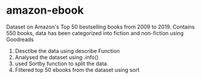 # amazon-ebook
Dataset on Amazon's Top 50 bestselling books from 2009 to 2019. Contains 550 books, data has been categorized into fiction and non-fiction using Goodreads

1. Desctibe the data using describe Function
2. Analysed the dataset using .info()
3. used Sortby function to split the data.
4. Filtered top 50 ebooks from the dataset using sort
